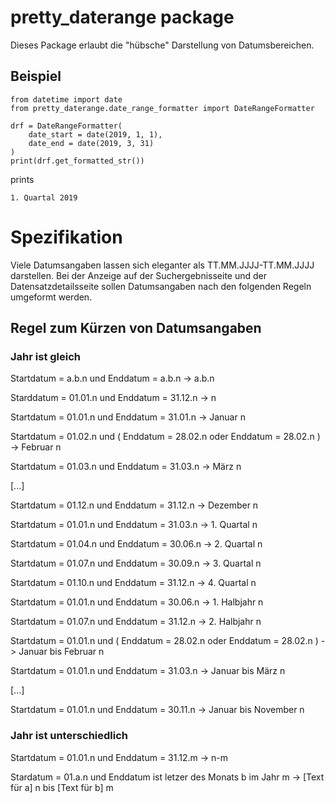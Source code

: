 # pretty_daterange package
Dieses Package erlaubt die "hübsche" Darstellung von Datumsbereichen. 

## Beispiel
```
from datetime import date
from pretty_daterange.date_range_formatter import DateRangeFormatter

drf = DateRangeFormatter(
    date_start = date(2019, 1, 1),
    date_end = date(2019, 3, 31)
)
print(drf.get_formatted_str())
```
prints
```
1. Quartal 2019
```

# Spezifikation
Viele Datumsangaben lassen sich eleganter als TT.MM.JJJJ-TT.MM.JJJJ darstellen. Bei der Anzeige auf der Suchergebnisseite und der Datensatzdetailsseite sollen Datumsangaben nach den folgenden Regeln umgeformt werden.

## Regel zum Kürzen von Datumsangaben
### Jahr ist gleich
Startdatum = a.b.n und Enddatum = a.b.n -> a.b.n

Starddatum = 01.01.n und Enddatum = 31.12.n -> n

Startdatum = 01.01.n und Enddatum = 31.01.n -> Januar n

Startdatum = 01.02.n und ( Enddatum = 28.02.n oder Enddatum = 28.02.n ) -> Februar n

Startdatum = 01.03.n und Enddatum = 31.03.n -> März n

[...]

Startdatum = 01.12.n und Enddatum = 31.12.n -> Dezember n

Startdatum = 01.01.n und Enddatum = 31.03.n -> 1. Quartal n

Startdatum = 01.04.n und Enddatum = 30.06.n -> 2. Quartal n

Startdatum = 01.07.n und Enddatum = 30.09.n -> 3. Quartal n

Startdatum = 01.10.n und Enddatum = 31.12.n -> 4. Quartal n

Startdatum = 01.01.n und Enddatum = 30.06.n -> 1. Halbjahr n

Startdatum = 01.07.n und Enddatum = 31.12.n -> 2. Halbjahr n

Startdatum = 01.01.n und ( Enddatum = 28.02.n oder Enddatum = 28.02.n ) -> Januar bis Februar n

Startdatum = 01.01.n und Enddatum = 31.03.n -> Januar bis März n

[...]

Startdatum = 01.01.n und Enddatum = 30.11.n -> Januar bis November n

### Jahr ist unterschiedlich
Startdatum = 01.01.n und Enddatum = 31.12.m -> n-m

Stardatum = 01.a.n und Enddatum ist letzer des Monats b im Jahr m -> [Text für a] n bis [Text für b] m
